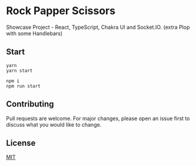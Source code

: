 # Rock Papper Scissors

Showcase Project - React, TypeScript, Chakra UI and Socket.IO. (extra Plop with some Handlebars)

## Start

```
yarn
yarn start
```

```
npm i
npm run start
```

## Contributing

Pull requests are welcome. For major changes, please open an issue first to discuss what you would like to change.

## License

[MIT](https://choosealicense.com/licenses/mit/)
